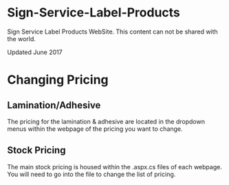 # Sign-Service-Label-Products
Sign Service Label Products WebSite.
This content can not be shared with the world.

Updated June 2017
# Changing Pricing
## Lamination/Adhesive
The pricing for the lamination & adhesive are located in the dropdown menus within the webpage of the pricing you want to change.

## Stock Pricing
The main stock pricing is housed within the .aspx.cs files of each webpage. You will need to go into the file to change the list of pricing.
